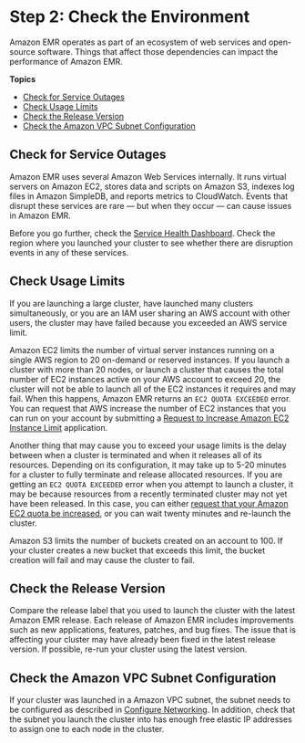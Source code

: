 # Step 2: Check the Environment<a name="emr-troubleshoot-failed-2"></a>

Amazon EMR operates as part of an ecosystem of web services and open\-source software\. Things that affect those dependencies can impact the performance of Amazon EMR\.

**Topics**
+ [Check for Service Outages](#emr-troubleshoot-failed-2-outages)
+ [Check Usage Limits](#emr-troubleshoot-failed-2-limits)
+ [Check the Release Version](#emr-troubleshoot-failed-2-ami)
+ [Check the Amazon VPC Subnet Configuration](#emr-troubleshoot-failed-2-vpc)

## Check for Service Outages<a name="emr-troubleshoot-failed-2-outages"></a>

 Amazon EMR uses several Amazon Web Services internally\. It runs virtual servers on Amazon EC2, stores data and scripts on Amazon S3, indexes log files in Amazon SimpleDB, and reports metrics to CloudWatch\. Events that disrupt these services are rare — but when they occur — can cause issues in Amazon EMR\. 

 Before you go further, check the [Service Health Dashboard](http://status.aws.amazon.com)\. Check the region where you launched your cluster to see whether there are disruption events in any of these services\. 

## Check Usage Limits<a name="emr-troubleshoot-failed-2-limits"></a>

 If you are launching a large cluster, have launched many clusters simultaneously, or you are an IAM user sharing an AWS account with other users, the cluster may have failed because you exceeded an AWS service limit\. 

 Amazon EC2 limits the number of virtual server instances running on a single AWS region to 20 on\-demand or reserved instances\. If you launch a cluster with more than 20 nodes, or launch a cluster that causes the total number of EC2 instances active on your AWS account to exceed 20, the cluster will not be able to launch all of the EC2 instances it requires and may fail\. When this happens, Amazon EMR returns an `EC2 QUOTA EXCEEDED` error\. You can request that AWS increase the number of EC2 instances that you can run on your account by submitting a [Request to Increase Amazon EC2 Instance Limit](http://aws.amazon.com/contact-us/ec2-request/) application\. 

 Another thing that may cause you to exceed your usage limits is the delay between when a cluster is terminated and when it releases all of its resources\. Depending on its configuration, it may take up to 5\-20 minutes for a cluster to fully terminate and release allocated resources\. If you are getting an `EC2 QUOTA EXCEEDED` error when you attempt to launch a cluster, it may be because resources from a recently terminated cluster may not yet have been released\. In this case, you can either [request that your Amazon EC2 quota be increased](https://aws.amazon.com/contact-us/ec2-request/), or you can wait twenty minutes and re\-launch the cluster\. 

 Amazon S3 limits the number of buckets created on an account to 100\. If your cluster creates a new bucket that exceeds this limit, the bucket creation will fail and may cause the cluster to fail\. 

## Check the Release Version<a name="emr-troubleshoot-failed-2-ami"></a>

Compare the release label that you used to launch the cluster with the latest Amazon EMR release\. Each release of Amazon EMR includes improvements such as new applications, features, patches, and bug fixes\. The issue that is affecting your cluster may have already been fixed in the latest release version\. If possible, re\-run your cluster using the latest version\.

## Check the Amazon VPC Subnet Configuration<a name="emr-troubleshoot-failed-2-vpc"></a>

If your cluster was launched in a Amazon VPC subnet, the subnet needs to be configured as described in [Configure Networking](emr-plan-vpc-subnet.md)\. In addition, check that the subnet you launch the cluster into has enough free elastic IP addresses to assign one to each node in the cluster\.